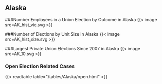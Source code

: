 ## Alaska

###Number Employees in a Union Election by Outcome in Alaska
{{< image src=AK_hist_vic.svg >}}

###Number of Elections by Unit Size in Alaska
{{< image src=AK_hist_size.svg >}}

###Largest Private Union Elections Since 2007 in Alaska
{{< image src=AK_10.svg >}}

### Open Election Related Cases
{{< readtable table="/tables/Alaska/open.html" >}}

